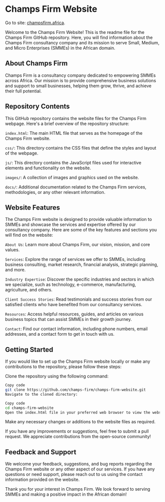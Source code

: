 # Champs Firm Website
Go to site: [champsfirm.africa](https://champs-firm.vercel.app/).

Welcome to the Champs Firm Website! This is the readme file for the Champs Firm GitHub repository. Here, you will find information about the Champs Firm consultancy company and its mission to serve Small, Medium, and Micro Enterprises (SMMEs) in the African domain.

## About Champs Firm
Champs Firm is a consultancy company dedicated to empowering SMMEs across Africa. Our mission is to provide comprehensive business solutions and support to small businesses, helping them grow, thrive, and achieve their full potential.

## Repository Contents
This GitHub repository contains the website files for the Champs Firm webpage. Here's a brief overview of the repository structure:

`index.html`: The main HTML file that serves as the homepage of the Champs Firm website.

`css/`: This directory contains the CSS files that define the styles and layout of the webpage.

`js/`: This directory contains the JavaScript files used for interactive elements and functionality on the website.

`images/`: A collection of images and graphics used on the website.

`docs/`: Additional documentation related to the Champs Firm services, methodologies, or any other relevant information.

## Website Features

The Champs Firm website is designed to provide valuable information to SMMEs and showcase the services and expertise offered by our consultancy company. Here are some of the key features and sections you will find on the website:

`About Us`: Learn more about Champs Firm, our vision, mission, and core values.

`Services`: Explore the range of services we offer to SMMEs, including business consulting, market research, financial analysis, strategic planning, and more.

`Industry Expertise`: Discover the specific industries and sectors in which we specialize, such as technology, e-commerce, manufacturing, agriculture, and others.

`Client Success Stories`: Read testimonials and success stories from our satisfied clients who have benefited from our consultancy services.

`Resources`: Access helpful resources, guides, and articles on various business topics that can assist SMMEs in their growth journey.

`Contact`: Find our contact information, including phone numbers, email addresses, and a contact form to get in touch with us.

## Getting Started
If you would like to set up the Champs Firm website locally or make any contributions to the repository, please follow these steps:

Clone the repository using the following command:

```bash
Copy code
git clone https://github.com/champs-firm/champs-firm-website.git
Navigate to the cloned directory:
```

```bash
Copy code
cd champs-firm-website
Open the index.html file in your preferred web browser to view the website locally.
```

Make any necessary changes or additions to the website files as required.

If you have any improvements or suggestions, feel free to submit a pull request. We appreciate contributions from the open-source community!

## Feedback and Support
We welcome your feedback, suggestions, and bug reports regarding the Champs Firm website or any other aspect of our services. If you have any questions or need support, please reach out to us using the contact information provided on the website.

Thank you for your interest in Champs Firm. We look forward to serving SMMEs and making a positive impact in the African domain!
